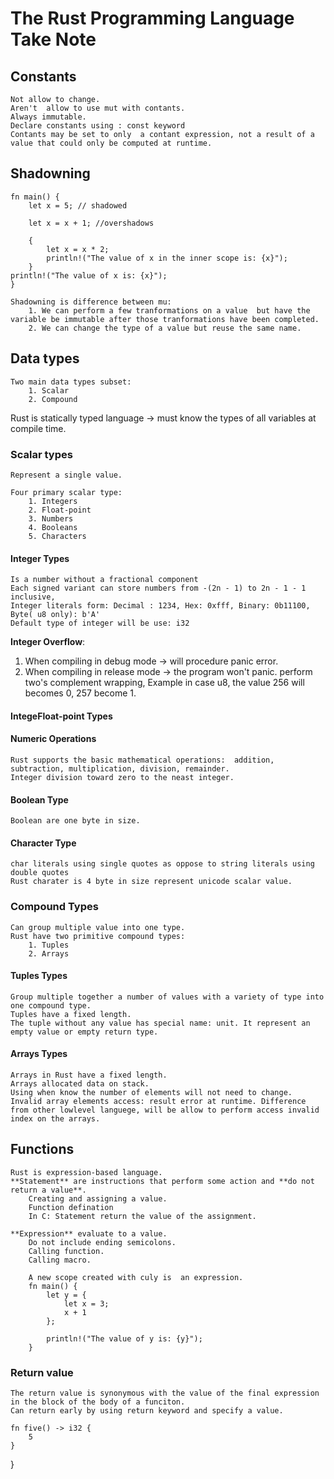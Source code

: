 # The Rust Programming Language Take Note
## Constants
    Not allow to change.
    Aren't  allow to use mut with contants.
    Always immutable.
    Declare constants using : const keyword
    Contants may be set to only  a contant expression, not a result of a value that could only be computed at runtime.
## Shadowning
    fn main() {
        let x = 5; // shadowed

        let x = x + 1; //overshadows

        {
            let x = x * 2;
            println!("The value of x in the inner scope is: {x}");
        }
    println!("The value of x is: {x}");
    }

    Shadowning is difference between mu:
        1. We can perform a few tranformations on a value  but have the variable be immutable after those tranformations have been completed.
        2. We can change the type of a value but reuse the same name.
## Data types
    Two main data types subset:
        1. Scalar
        2. Compound
Rust is statically typed language -> must know the types of all variables at compile time.

### Scalar types
    Represent a single value.

    Four primary scalar type:
        1. Integers
        2. Float-point
        3. Numbers
        4. Booleans
        5. Characters
#### Integer Types
    Is a number without a fractional component
    Each signed variant can store numbers from -(2n - 1) to 2n - 1 - 1 inclusive,
    Integer literals form: Decimal : 1234, Hex: 0xfff, Binary: 0b11100, Byte( u8 only): b'A'
    Default type of integer will be use: i32
**Integer Overflow**: 
1. When compiling in debug mode -> will procedure panic error.
2. When  compiling in release mode -> the program won't panic. perform two's complement wrapping, Example in case u8, the value 256 will becomes 0, 257 become 1.
#### IntegeFloat-point Types

#### Numeric Operations
    Rust supports the basic mathematical operations:  addition, subtraction, multiplication, division, remainder.
    Integer division toward zero to the neast integer.
#### Boolean Type
    Boolean are one byte in size.
#### Character Type
    char literals using single quotes as oppose to string literals using double quotes
    Rust charater is 4 byte in size represent unicode scalar value.
### Compound Types
    Can group multiple value into one type.
    Rust have two primitive compound types:
        1. Tuples
        2. Arrays

#### Tuples Types
    Group multiple together a number of values with a variety of type into one compound type.
    Tuples have a fixed length.
    The tuple without any value has special name: unit. It represent an empty value or empty return type.

#### Arrays Types
    Arrays in Rust have a fixed length.
    Arrays allocated data on stack.
    Using when know the number of elements will not need to change.
    Invalid array elements access: result error at runtime. Difference from other lowlevel languege, will be allow to perform access invalid index on the arrays.
## Functions
    Rust is expression-based language.
    **Statement** are instructions that perform some action and **do not return a value**.
        Creating and assigning a value.
        Function defination
        In C: Statement return the value of the assignment.

    **Expression** evaluate to a value.
        Do not include ending semicolons.
        Calling function.
        Calling macro.

        A new scope created with culy is  an expression.
        fn main() {
            let y = {
                let x = 3;
                x + 1
            };

            println!("The value of y is: {y}");
        }
### Return value
    The return value is synonymous with the value of the final expression in the block of the body of a funciton.
    Can return early by using return keyword and specify a value.
    
    fn five() -> i32 {
        5
    }

}
